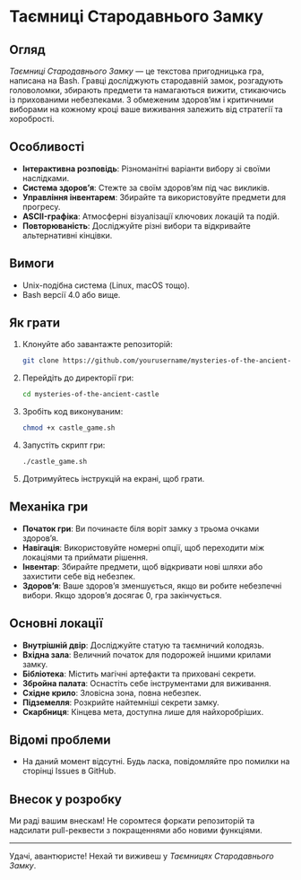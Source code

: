 # Таємниці Стародавнього Замку

## Огляд
*Таємниці Стародавнього Замку* — це текстова пригодницька гра, написана на Bash. Гравці досліджують стародавній замок, розгадують головоломки, збирають предмети та намагаються вижити, стикаючись із прихованими небезпеками. З обмеженим здоров’ям і критичними виборами на кожному кроці ваше виживання залежить від стратегії та хоробрості.

## Особливості
- **Інтерактивна розповідь**: Різноманітні варіанти вибору зі своїми наслідками.
- **Система здоров’я**: Стежте за своїм здоров’ям під час викликів.
- **Управління інвентарем**: Збирайте та використовуйте предмети для прогресу.
- **ASCII-графіка**: Атмосферні візуалізації ключових локацій та подій.
- **Повторюваність**: Досліджуйте різні вибори та відкривайте альтернативні кінцівки.

## Вимоги
- Unix-подібна система (Linux, macOS тощо).
- Bash версії 4.0 або вище.

## Як грати
1. Клонуйте або завантажте репозиторій:

   ```bash
   git clone https://github.com/yourusername/mysteries-of-the-ancient-castle.git
   ```
2. Перейдіть до директорії гри:

   ```bash
   cd mysteries-of-the-ancient-castle
   ```
3. Зробіть код виконуваним:

   ```bash
   chmod +x castle_game.sh
   ```
4. Запустіть скрипт гри:

   ```bash
   ./castle_game.sh
   ```

5. Дотримуйтесь інструкцій на екрані, щоб грати.

## Механіка гри
- **Початок гри**: Ви починаєте біля воріт замку з трьома очками здоров’я.
- **Навігація**: Використовуйте номерні опції, щоб переходити між локаціями та приймати рішення.
- **Інвентар**: Збирайте предмети, щоб відкривати нові шляхи або захистити себе від небезпек.
- **Здоров’я**: Ваше здоров’я зменшується, якщо ви робите небезпечні вибори. Якщо здоров’я досягає 0, гра закінчується.

## Основні локації
- **Внутрішній двір**: Досліджуйте статую та таємничий колодязь.
- **Вхідна зала**: Величний початок для подорожей іншими крилами замку.
- **Бібліотека**: Містить магічні артефакти та приховані секрети.
- **Збройна палата**: Оснастіть себе інструментами для виживання.
- **Східне крило**: Зловісна зона, повна небезпек.
- **Підземелля**: Розкрийте найтемніші секрети замку.
- **Скарбниця**: Кінцева мета, доступна лише для найхоробріших.

## Відомі проблеми
- На даний момент відсутні. Будь ласка, повідомляйте про помилки на сторінці Issues в GitHub.

## Внесок у розробку
Ми раді вашим внескам! Не соромтеся форкати репозиторій та надсилати pull-реквести з покращеннями або новими функціями.

---

Удачі, авантюристе! Нехай ти виживеш у *Таємницях Стародавнього Замку*.
